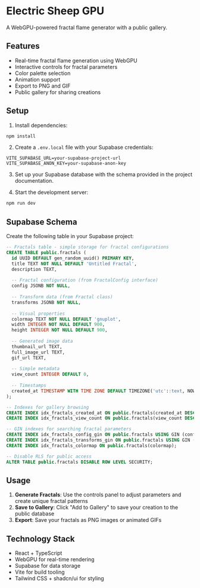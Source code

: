 # Electric Sheep GPU

A WebGPU-powered fractal flame generator with a public gallery.

## Features

- Real-time fractal flame generation using WebGPU
- Interactive controls for fractal parameters
- Color palette selection
- Animation support
- Export to PNG and GIF
- Public gallery for sharing creations

## Setup

1. Install dependencies:
```bash
npm install
```

2. Create a `.env.local` file with your Supabase credentials:
```
VITE_SUPABASE_URL=your-supabase-project-url
VITE_SUPABASE_ANON_KEY=your-supabase-anon-key
```

3. Set up your Supabase database with the schema provided in the project documentation.

4. Start the development server:
```bash
npm run dev
```

## Supabase Schema

Create the following table in your Supabase project:

```sql
-- Fractals table - simple storage for fractal configurations
CREATE TABLE public.fractals (
  id UUID DEFAULT gen_random_uuid() PRIMARY KEY,
  title TEXT NOT NULL DEFAULT 'Untitled Fractal',
  description TEXT,
  
  -- Fractal configuration (from FractalConfig interface)
  config JSONB NOT NULL,
  
  -- Transform data (from Fractal class)
  transforms JSONB NOT NULL,
  
  -- Visual properties
  colormap TEXT NOT NULL DEFAULT 'gnuplot',
  width INTEGER NOT NULL DEFAULT 900,
  height INTEGER NOT NULL DEFAULT 900,
  
  -- Generated image data
  thumbnail_url TEXT,
  full_image_url TEXT,
  gif_url TEXT,
  
  -- Simple metadata
  view_count INTEGER DEFAULT 0,
  
  -- Timestamps
  created_at TIMESTAMP WITH TIME ZONE DEFAULT TIMEZONE('utc'::text, NOW()) NOT NULL
);

-- Indexes for gallery browsing
CREATE INDEX idx_fractals_created_at ON public.fractals(created_at DESC);
CREATE INDEX idx_fractals_view_count ON public.fractals(view_count DESC);

-- GIN indexes for searching fractal parameters
CREATE INDEX idx_fractals_config_gin ON public.fractals USING GIN (config);
CREATE INDEX idx_fractals_transforms_gin ON public.fractals USING GIN (transforms);
CREATE INDEX idx_fractals_colormap ON public.fractals(colormap);

-- Disable RLS for public access
ALTER TABLE public.fractals DISABLE ROW LEVEL SECURITY;
```

## Usage

1. **Generate Fractals**: Use the controls panel to adjust parameters and create unique fractal patterns
2. **Save to Gallery**: Click "Add to Gallery" to save your creation to the public database
3. **Export**: Save your fractals as PNG images or animated GIFs

## Technology Stack

- React + TypeScript
- WebGPU for real-time rendering
- Supabase for data storage
- Vite for build tooling
- Tailwind CSS + shadcn/ui for styling
